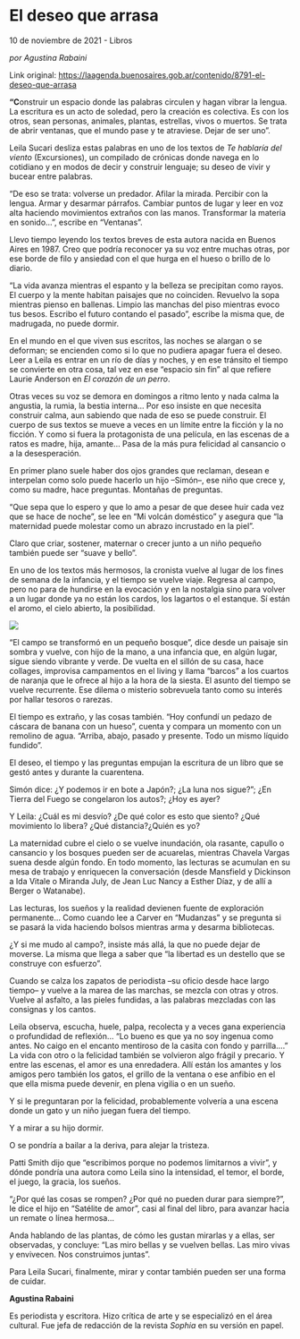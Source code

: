 # El deseo que arrasa



10 de noviembre de 2021 - Libros

_por Agustina Rabaini_

Link original: https://laagenda.buenosaires.gob.ar/contenido/8791-el-deseo-que-arrasa



**“C**onstruir un espacio donde las palabras circulen y hagan vibrar la lengua. La escritura es un acto de soledad, pero la creación es colectiva. Es con los otros, sean personas, animales, plantas, estrellas, vivos o muertos. Se trata de abrir ventanas, que el mundo pase y te atraviese. Dejar de ser uno”.




Leila Sucari desliza estas palabras en uno de los textos de *Te hablaría del viento* (Excursiones), un compilado de crónicas donde navega en lo cotidiano y en modos de decir y construir lenguaje; su deseo de vivir y bucear entre palabras.




“De eso se trata: volverse un predador. Afilar la mirada. Percibir con la lengua. Armar y desarmar párrafos. Cambiar puntos de lugar y leer en voz alta haciendo movimientos extraños con las manos. Transformar la materia en sonido…”, escribe en “Ventanas”.




Llevo tiempo leyendo los textos breves de esta autora nacida en Buenos Aires en 1987. Creo que podría reconocer ya su voz entre muchas otras, por ese borde de filo y ansiedad con el que hurga en el hueso o brillo de lo diario.




“La vida avanza mientras el espanto y la belleza se precipitan como rayos. El cuerpo y la mente habitan paisajes que no coinciden. Revuelvo la sopa mientras pienso en ballenas. Limpio las manchas del piso mientras evoco tus besos. Escribo el futuro contando el pasado”, escribe la misma que, de madrugada, no puede dormir.




En el mundo en el que viven sus escritos, las noches se alargan o se deforman; se encienden como si lo que no pudiera apagar fuera el deseo. Leer a Leila es entrar en un río de días y noches, y en ese tránsito el tiempo se convierte en otra cosa, tal vez en ese “espacio sin fin” al que refiere Laurie Anderson en *El corazón de un perro*.




Otras veces su voz se demora en domingos a ritmo lento y nada calma la angustia, la rumia, la bestia interna… Por eso insiste en que necesita construir calma, aun sabiendo que nada de eso se puede construir. El cuerpo de sus textos se mueve a veces en un límite entre la ficción y la no ficción. Y como si fuera la protagonista de una película, en las escenas de a ratos es madre, hija, amante… Pasa de la más pura felicidad al cansancio o a la desesperación.




En primer plano suele haber dos ojos grandes que reclaman, desean e interpelan como solo puede hacerlo un hijo –Simón–, ese niño que crece y, como su madre, hace preguntas. Montañas de preguntas.




“Que sepa que lo espero y que lo amo a pesar de que desee huir cada vez que se hace de noche”, se lee en “Mi volcán doméstico” y asegura que “la maternidad puede molestar como un abrazo incrustado en la piel”.




Claro que criar, sostener, maternar o crecer junto a un niño pequeño también puede ser “suave y bello”.




En uno de los textos más hermosos, la cronista vuelve al lugar de los fines de semana de la infancia, y el tiempo se vuelve viaje. Regresa al campo, pero no para de hundirse en la evocación y en la nostalgia sino para volver a un lugar donde ya no están los cardos, los lagartos o el estanque. Sí están el aromo, el cielo abierto, la posibilidad.




![](https://cdn.feater.me/files/images/110981/4847ae0e-42cf-4c0c-94fa-104b198b9a26.jpg)




“El campo se transformó en un pequeño bosque”, dice desde un paisaje sin sombra y vuelve, con hijo de la mano, a una infancia que, en algún lugar, sigue siendo vibrante y verde. De vuelta en el sillón de su casa, hace collages, improvisa campamentos en el living y llama “barcos” a los cuartos de naranja que le ofrece al hijo a la hora de la siesta. El asunto del tiempo se vuelve recurrente. Ese dilema o misterio sobrevuela tanto como su interés por hallar tesoros o rarezas.




El tiempo es extraño, y las cosas también. “Hoy confundí un pedazo de cáscara de banana con un hueso”, cuenta y compara un momento con un remolino de agua. “Arriba, abajo, pasado y presente. Todo un mismo líquido fundido”.




El deseo, el tiempo y las preguntas empujan la escritura de un libro que se gestó antes y durante la cuarentena.




Simón dice: ¿Y podemos ir en bote a Japón?; ¿La luna nos sigue?”; ¿En Tierra del Fuego se congelaron los autos?; ¿Hoy es ayer?




Y Leila: ¿Cuál es mi desvío? ¿De qué color es esto que siento? ¿Qué movimiento lo libera? ¿Qué distancia?¿Quién es yo?




La maternidad cubre el cielo o se vuelve inundación, ola rasante, capullo o cansancio y los bosques pueden ser de acuarelas, mientras Chavela Vargas suena desde algún fondo. En todo momento, las lecturas se acumulan en su mesa de trabajo y enriquecen la conversación (desde Mansfield y Dickinson a Ida Vitale o Miranda July, de Jean Luc Nancy a Esther Díaz, y de allí a Berger o Watanabe).




Las lecturas, los sueños y la realidad devienen fuente de exploración permanente… Como cuando lee a Carver en “Mudanzas” y se pregunta si se pasará la vida haciendo bolsos mientras arma y desarma bibliotecas.




¿Y si me mudo al campo?, insiste más allá, la que no puede dejar de moverse. La misma que llega a saber que “la libertad es un destello que se construye con esfuerzo”.




Cuando se calza los zapatos de periodista –su oficio desde hace largo tiempo– y vuelve a la marea de las marchas, se mezcla con otras y otros. Vuelve al asfalto, a las pieles fundidas, a las palabras mezcladas con las consignas y los cantos.




Leila observa, escucha, huele, palpa, recolecta y a veces gana experiencia o profundidad de reflexión… “Lo bueno es que ya no soy ingenua como antes. No caigo en el encanto mentiroso de la casita con fondo y parrilla.…” La vida con otro o la felicidad también se volvieron algo frágil y precario. Y entre las escenas, el amor es una enredadera. Allí están los amantes y los amigos pero también los gatos, el grillo de la ventana o ese anfibio en el que ella misma puede devenir, en plena vigilia o en un sueño.




Y si le preguntaran por la felicidad, probablemente volvería a una escena donde un gato y un niño juegan fuera del tiempo.




Y a mirar a su hijo dormir.




O se pondría a bailar a la deriva, para alejar la tristeza.




Patti Smith dijo que “escribimos porque no podemos limitarnos a vivir”, y dónde pondría una autora como Leila sino la intensidad, el temor, el borde, el juego, la gracia, los sueños.




“¿Por qué las cosas se rompen? ¿Por qué no pueden durar para siempre?”, le dice el hijo en “Satélite de amor”, casi al final del libro, para avanzar hacia un remate o línea hermosa…




Anda hablando de las plantas, de cómo les gustan mirarlas y a ellas, ser observadas, y concluye: “Las miro bellas y se vuelven bellas. Las miro vivas y envivecen. Nos construimos juntas”.




Para Leila Sucari, finalmente, mirar y contar también pueden ser una forma de cuidar.




**Agustina Rabaini**




Es periodista y escritora. Hizo crítica de arte y se especializó en el área cultural. Fue jefa de redacción de la revista *Sophia* en su versión en papel.



